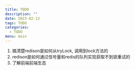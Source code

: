 ```yaml
---
title: TODO
description: ""
date: 2023-02-12
tags: TODO
categories:
  - TODO
menu: main
---
```


1. 搞清楚redison是如何从tryLock, 调用到lock方法的
2. redison是如何通过信号量和redis的队列实现获取不到锁重试的
3. 了解前端前端生态
